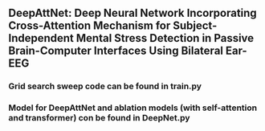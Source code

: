 ## DeepAttNet: Deep Neural Network Incorporating Cross-Attention Mechanism for Subject-Independent Mental Stress Detection in Passive Brain-Computer Interfaces Using Bilateral Ear-EEG
### Grid search sweep code can be found in train.py
### Model for DeepAttNet and ablation models (with self-attention and transformer) con be found in DeepNet.py
